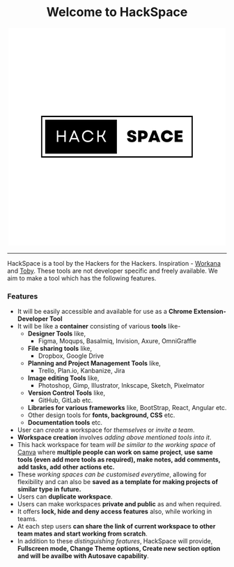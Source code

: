 <div align="center">

<h1>Welcome to HackSpace</h1>

![HackSpaceLogo](https://raw.githubusercontent.com/arcVaishali/HackSpace/main/src/assets/HackSpaceLogo/ActualLogo/1.png?token=GHSAT0AAAAAACAYQRJZ7RFZKC6BFRFEJCRIZF3YBOA) 

</div> 

--------------------------------------------------------------------------------------------------------------------


HackSpace is a tool by the Hackers for the Hackers. Inspiration - [Workana](https://workona.com) and [Toby](https://www.gettoby.com/). These tools are not developer specific and freely available. We aim to make a tool which has the following features. 


### Features
- It will be easily accessible and available for use as a **Chrome Extension- Developer Tool**
- It will be like a **container** consisting of various **tools** like-
   + **Designer Tools** like,
      - Figma, Moqups, Basalmiq, Invision, Axure, OmniGraffle
   + **File sharing tools** like,
      - Dropbox, Google Drive
   + **Planning and Project Management Tools** like,
      - Trello, Plan.io, Kanbanize, Jira
   + **Image editing Tools** like,
      - Photoshop, Gimp, Illustrator, Inkscape, Sketch, Pixelmator
   + **Version Control Tools** like,
      - GitHub, GitLab etc.
   + **Libraries for various frameworks** like, BootStrap, React, Angular etc.
   + Other design tools for **fonts, background, CSS** etc.
   + **Documentation tools** etc.
- User can *create* a workspace for *themselves* or *invite a team*.
- **Workspace creation** involves *adding above mentioned tools into it*.
- This hack workspace for team *will be similar to the working space* of [Canva]() where **multiple people can work on same project**, **use same tools (even add more tools as required), make notes, add comments, add tasks, add other actions etc.**
- These *working spaces can be customised everytime*, allowing for flexibility and can also be **saved as a template for making projects of similar type in future.**
- Users can **duplicate workspace**.
- Users can make workspaces **private and public** as and when required.
- It offers **lock, hide and deny access features** also, while working in teams.
- At each step users **can share the link of current workspace to other team mates and start working from scratch**.
- In addition to these *distinguishing features*, HackSpace will provide, **Fullscreen mode, Change Theme options, Create new section option and will be availbe with Autosave capability**.




